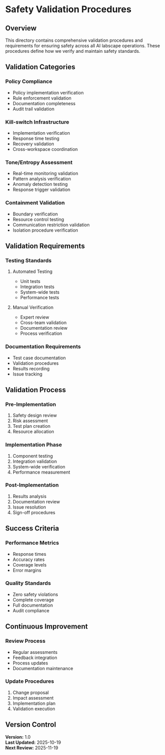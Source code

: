 # Safety Validation Procedures

## Overview

This directory contains comprehensive validation procedures and requirements for ensuring safety across all AI labscape operations. These procedures define how we verify and maintain safety standards.

## Validation Categories

### Policy Compliance

- Policy implementation verification
- Rule enforcement validation
- Documentation completeness
- Audit trail validation

### Kill-switch Infrastructure

- Implementation verification
- Response time testing
- Recovery validation
- Cross-workspace coordination

### Tone/Entropy Assessment

- Real-time monitoring validation
- Pattern analysis verification
- Anomaly detection testing
- Response trigger validation

### Containment Validation

- Boundary verification
- Resource control testing
- Communication restriction validation
- Isolation procedure verification

## Validation Requirements

### Testing Standards

1. Automated Testing
   - Unit tests
   - Integration tests
   - System-wide tests
   - Performance tests

2. Manual Verification
   - Expert review
   - Cross-team validation
   - Documentation review
   - Process verification

### Documentation Requirements

- Test case documentation
- Validation procedures
- Results recording
- Issue tracking

## Validation Process

### Pre-Implementation

1. Safety design review
2. Risk assessment
3. Test plan creation
4. Resource allocation

### Implementation Phase

1. Component testing
2. Integration validation
3. System-wide verification
4. Performance measurement

### Post-Implementation

1. Results analysis
2. Documentation review
3. Issue resolution
4. Sign-off procedures

## Success Criteria

### Performance Metrics

- Response times
- Accuracy rates
- Coverage levels
- Error margins

### Quality Standards

- Zero safety violations
- Complete coverage
- Full documentation
- Audit compliance

## Continuous Improvement

### Review Process

- Regular assessments
- Feedback integration
- Process updates
- Documentation maintenance

### Update Procedures

1. Change proposal
2. Impact assessment
3. Implementation plan
4. Validation execution

## Version Control

**Version:** 1.0  
**Last Updated:** 2025-10-19  
**Next Review:** 2025-11-19